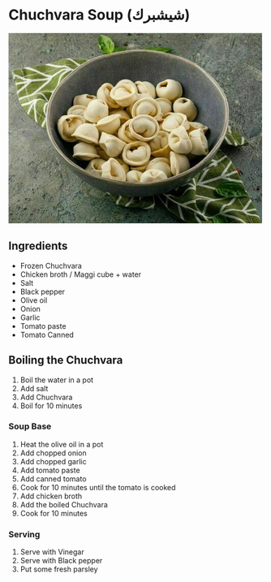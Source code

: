 # Chuchvara Soup (شيشبرك)
![frozen-Chuchvara.png](images%2FChuchvara%2Ffrozen-Chuchvara.png)


## Ingredients
- Frozen Chuchvara
- Chicken broth / Maggi cube + water
- Salt
- Black pepper
- Olive oil
- Onion
- Garlic
- Tomato paste
- Tomato Canned


## Boiling the Chuchvara
1. Boil the water in a pot
2. Add salt 
3. Add Chuchvara
4. Boil for 10 minutes

### Soup Base
1. Heat the olive oil in a pot
2. Add chopped onion
3. Add chopped garlic
4. Add tomato paste
5. Add canned tomato
6. Cook for 10 minutes until the tomato is cooked
7. Add chicken broth
8. Add the boiled Chuchvara
9. Cook for 10 minutes

### Serving
1. Serve with Vinegar
2. Serve with Black pepper
3. Put some fresh parsley
